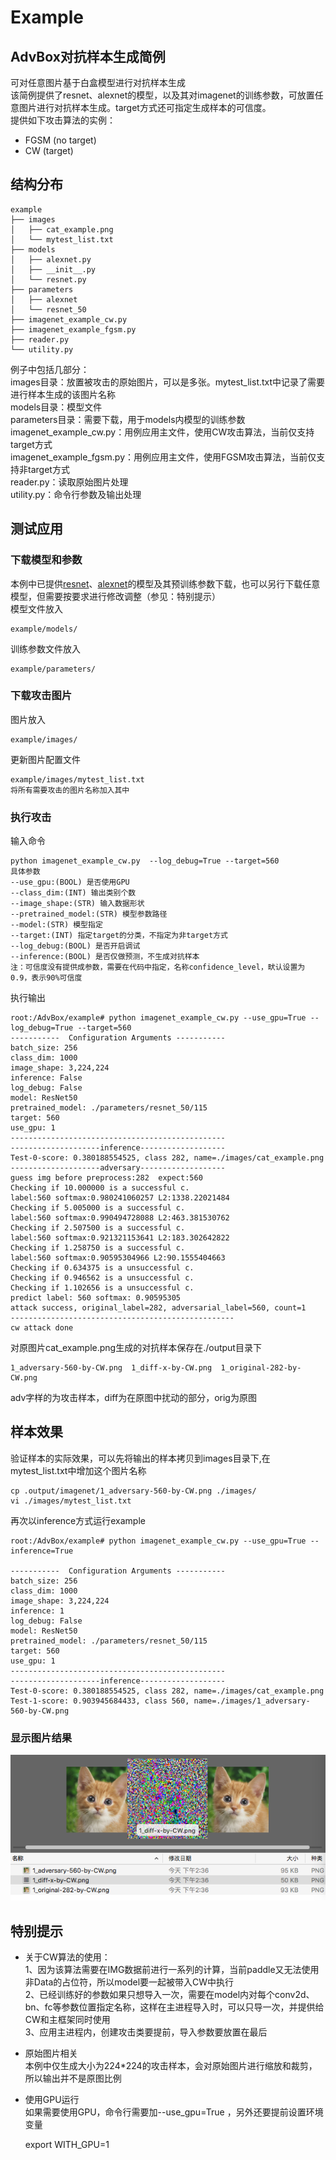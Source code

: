 # Example
## AdvBox对抗样本生成简例
可对任意图片基于白盒模型进行对抗样本生成  
该简例提供了resnet、alexnet的模型，以及其对imagenet的训练参数，可放置任意图片进行对抗样本生成。target方式还可指定生成样本的可信度。  
提供如下攻击算法的实例：
- FGSM (no target)
- CW (target)
## 结构分布
	example
	├── images
	│   ├── cat_example.png
	│   └── mytest_list.txt
	├── models
	│   ├── alexnet.py
	│   ├── __init__.py
	│   └── resnet.py
	├── parameters
	│   ├── alexnet
	│   └── resnet_50
	├── imagenet_example_cw.py
	├── imagenet_example_fgsm.py
	├── reader.py
	└── utility.py

例子中包括几部分：  
images目录：放置被攻击的原始图片，可以是多张。mytest_list.txt中记录了需要进行样本生成的该图片名称  
models目录：模型文件  
parameters目录：需要下载，用于models内模型的训练参数  
imagenet_example_cw.py：用例应用主文件，使用CW攻击算法，当前仅支持target方式  
imagenet_example_fgsm.py：用例应用主文件，使用FGSM攻击算法，当前仅支持非target方式  
reader.py：读取原始图片处理  
utility.py：命令行参数及输出处理  

## 测试应用
### 下载模型和参数
本例中已提供[resnet](http://paddle-imagenet-models.bj.bcebos.com/alexnet_model.tar)、[alexnet](http://paddle-imagenet-models.bj.bcebos.com/resnet_50_model.tar)的模型及其预训练参数下载，也可以另行下载任意模型，但需要按要求进行修改调整（参见：特别提示）  
模型文件放入

	example/models/
训练参数文件放入

	example/parameters/
### 下载攻击图片
图片放入

	example/images/
更新图片配置文件

	example/images/mytest_list.txt
	将所有需要攻击的图片名称加入其中
### 执行攻击
输入命令

	python imagenet_example_cw.py  --log_debug=True --target=560
	具体参数
	--use_gpu:(BOOL) 是否使用GPU
	--class_dim:(INT) 输出类别个数
	--image_shape:(STR) 输入数据形状
	--pretrained_model:(STR) 模型参数路径
	--model:(STR) 模型指定
	--target:(INT) 指定target的分类，不指定为非target方式
	--log_debug:(BOOL) 是否开启调试
	--inference:(BOOL) 是否仅做预测，不生成对抗样本
	注：可信度没有提供成参数，需要在代码中指定，名称confidence_level，畎认设置为0.9，表示90%可信度

执行输出

	root:/AdvBox/example# python imagenet_example_cw.py --use_gpu=True --log_debug=True --target=560
	-----------  Configuration Arguments -----------
	batch_size: 256
	class_dim: 1000
	image_shape: 3,224,224
	inference: False
	log_debug: False
	model: ResNet50
	pretrained_model: ./parameters/resnet_50/115
	target: 560
	use_gpu: 1
	------------------------------------------------
	--------------------inference-------------------
	Test-0-score: 0.380188554525, class 282, name=./images/cat_example.png
	--------------------adversary-------------------
	guess img before preprocess:282  expect:560
	Checking if 10.000000 is a successful c.
	label:560 softmax:0.980241060257 L2:1338.22021484
	Checking if 5.005000 is a successful c.
	label:560 softmax:0.990494728088 L2:463.381530762
	Checking if 2.507500 is a successful c.
	label:560 softmax:0.921321153641 L2:183.302642822
	Checking if 1.258750 is a successful c.
	label:560 softmax:0.90595304966 L2:90.1555404663
	Checking if 0.634375 is a unsuccessful c.
	Checking if 0.946562 is a unsuccessful c.
	Checking if 1.102656 is a unsuccessful c.
	predict label: 560 softmax: 0.90595305
	attack success, original_label=282, adversarial_label=560, count=1
	--------------------------------------------------
	cw attack done

对原图片cat_example.png生成的对抗样本保存在./output目录下

	1_adversary-560-by-CW.png  1_diff-x-by-CW.png  1_original-282-by-CW.png
adv字样的为攻击样本，diff为在原图中扰动的部分，orig为原图

## 样本效果

验证样本的实际效果，可以先将输出的样本拷贝到images目录下,在mytest_list.txt中增加这个图片名称

	cp .output/imagenet/1_adversary-560-by-CW.png ./images/
	vi ./images/mytest_list.txt

再次以inference方式运行example

	root:/AdvBox/example# python imagenet_example_cw.py --use_gpu=True --inference=True
	
	-----------  Configuration Arguments -----------
	batch_size: 256
	class_dim: 1000
	image_shape: 3,224,224
	inference: 1
	log_debug: False
	model: ResNet50
	pretrained_model: ./parameters/resnet_50/115
	target: 560
	use_gpu: 1
	------------------------------------------------
	--------------------inference-------------------
	Test-0-score: 0.380188554525, class 282, name=./images/cat_example.png
	Test-1-score: 0.903945684433, class 560, name=./images/1_adversary-560-by-CW.png

### 显示图片结果
![图片对比](./../pic/cw验证结果.png)

## 特别提示

- 关于CW算法的使用：  
1、因为该算法需要在IMG数据前进行一系列的计算，当前paddle又无法使用非Data的占位符，所以model要一起被带入CW中执行  
2、已经训练好的参数如果只想导入一次，需要在model内对每个conv2d、bn、fc等参数位置指定名称，这样在主进程导入时，可以只导一次，并提供给CW和主框架同时使用  
3、应用主进程内，创建攻击类要提前，导入参数要放置在最后  

- 原始图片相关  
本例中仅生成大小为224*224的攻击样本，会对原始图片进行缩放和裁剪，所以输出并不是原图比例

- 使用GPU运行  
如果需要使用GPU，命令行需要加--use_gpu=True ，另外还要提前设置环境变量

	export WITH_GPU=1

